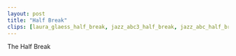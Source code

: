 ```yaml
---
layout: post
title: "Half Break"
clips: [laura_glaess_half_break, jazz_abc3_half_break, jazz_abc_half_break]
---
```



The Half Break

